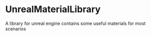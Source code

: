 # UnrealMaterialLibrary
A library for unreal engine contains some useful materials for most scenarios
